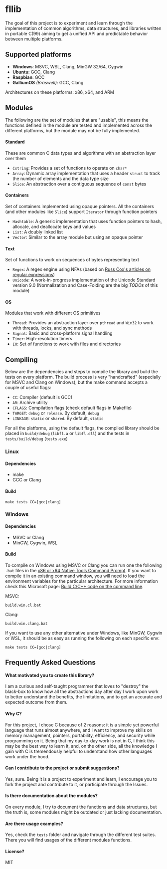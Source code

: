 # fllib

The goal of this project is to experiment and learn through the implementation of common algorithms, data structures, and libraries written in portable C(99) aiming to get a unified API and predictable behavior between multiple platforms.

## Supported platforms

- **Windows**: MSVC, WSL, Clang, MinGW 32/64, Cygwin
- **Ubuntu**: GCC, Clang
- **Raspbian**: GCC
- **GalliumOS** *(Braswell)*: GCC, Clang

Architectures on these platforms: x86, x64, and ARM

## Modules

The following are the set of modules that are "usable", this means the functions defined in the module are tested and implemented across the different platforms, but the module may not be fully implemented.

#### Standard

These are common C data types and algorithms with an abstraction layer over them

- `Cstring`: Provides a set of functions to operate on `char*`
- `Array`: Dynamic array implementation that uses a header `struct` to track the number of elements and the data type size
- `Slice`: An abstraction over a contiguous sequence of `const` bytes

#### Containers

Set of containers implemented using opaque pointers. All the containers (and other modules like `Slice`) support `Iterator` through function pointers

- `Hashtable`: A generic implementation that uses function pointers to hash, allocate, and deallocate keys and values
- `List`: A doubly linked list
- `Vector`: Similar to the array module but using an opaque pointer

#### Text

Set of functions to work on sequences of bytes representing text

- `Regex`: A regex engine using NFAs (based on [Russ Cox's articles on regular expressions](https://swtch.com/~rsc/regexp))
- `Unicode`: A work-in-progress implementation of the Unicode Standard version 9.0 (Normalization and Case-Folding are the big *TODOs* of this module)

#### OS

Modules that work with different OS primitives

- `Thread`: Provides an abstraction layer over `pthread` and  `Win32` to work with threads, locks, and sync methods
- `Signal`: Basic and cross-platform signal handling
- `Timer`: High-resolution timers
- `IO`: Set of functions to work with files and directories

## Compiling

Below are the dependencies and steps to compile the library and build the tests on every platform. The build process is very "handcrafted" (especially for MSVC and Clang on Windows), but the make command accepts a couple of useful flags:

- `CC`: Compiler (default is GCC)
- `AR`: Archive utility
- `CFLAGS`: Compilation flags (check default flags in Makefile)
- `TARGET`: `debug` or `release`. By default, `debug`
- `LINKAGE`: `static` or `shared`. By default, `static`

For all the platforms, using the default flags, the compiled library should be placed in `build/debug` (`libfl.a` or `libfl.dll`) and the tests in `tests/build/debug` (`tests.exe`)

### Linux

#### Dependencies
- make
- GCC or Clang

#### Build 
```
make tests CC=[gcc|clang]
```

### Windows

#### Dependencies
- MSVC or Clang
- MinGW, Cygwin, WSL

#### Build
To compile on Windows using MSVC or Clang you can run one the following `.bat` files in the [x86 or x64 Native Tools Command Prompt](https://docs.microsoft.com/en-us/cpp/build/walkthrough-compiling-a-native-cpp-program-on-the-command-line?view=vs-2017). If you want to compile it in an existing command window, you will need to load the environment variables for the particular architecture. For more information check this Microsoft page: [Build C/C++ code on the command line](https://docs.microsoft.com/en-us/cpp/build/building-on-the-command-line?view=vs-2017).

MSVC:
```
build.win.cl.bat
```
Clang:
```
build.win.clang.bat
```

If you want to use any other alternative under Windows, like MinGW, Cygwin or WSL, it should be as easy as running the following on each specific env:
```
make tests CC=[gcc|clang]
```

## Frequently Asked Questions

#### What motivated you to create this library?

I am a curious and self-taught programmer that loves to "destroy" the black-box to know how all the abstractions day after day I work upon work to better understand the benefits, the limitations, and to get an accurate and expected outcome from them. 

#### Why C?

For this project, I chose C because of 2 reasons: it is a simple yet powerful language that runs almost anywhere, and I want to improve my skills on memory management, pointers, portability, efficiency, and security while programming on it. Being that my day-to-day work is not in C, I think this may be the best way to learn it, and, on the other side, all the knowledge I gain with C is tremendously helpful to understand how other languages work under the hood.

#### Can I contribute to the project or submit suggestions?

Yes, sure. Being it is a project to experiment and learn, I encourage you to fork the project and contribute to it, or participate through the Issues. 

#### Is there documentation about the modules?

On every module, I try to document the functions and data structures, but the truth is, some modules might be outdated or just lacking documentation.

#### Are there usage examples?

Yes, check the `tests` folder and navigate through the different test suites. There you will find usages of the different modules functions.

#### License?

MIT
